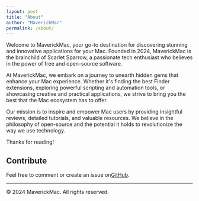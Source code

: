 ```yaml
---
layout: post
title: "About"
author: "MaverickMac"
permalink: /about/
---
```


Welcome to MaverickMac, your go-to destination for discovering stunning and innovative applications for your Mac. Founded in 2024, MaverickMac is the brainchild of Scarlet Sparrow, a passionate tech enthusiast who believes in the power of free and open-source software.

At MaverickMac, we embark on a journey to unearth hidden gems that enhance your Mac experience. Whether it's finding the best Finder extensions, exploring powerful scripting and automation tools, or showcasing creative and practical applications, we strive to bring you the best that the Mac ecosystem has to offer.

Our mission is to inspire and empower Mac users by providing insightful reviews, detailed tutorials, and valuable resources. We believe in the philosophy of open-source and the potential it holds to revolutionize the way we use technology.

Thanks for reading!

## Contribute
Feel free to comment or create an issue on[GitHub](https://github.com/maverickmac/maverickmac.github.io/pulls).






----
© 2024 MaverickMac. All rights reserved.
